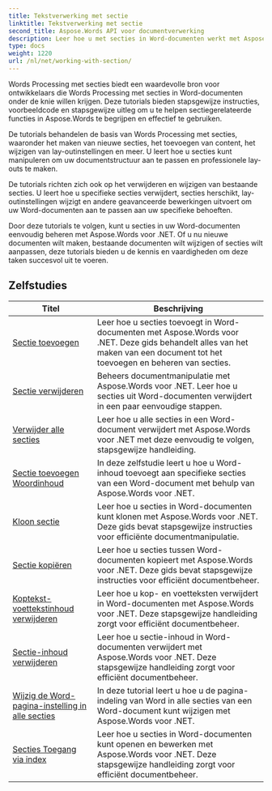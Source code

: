 ```yaml
---
title: Tekstverwerking met sectie
linktitle: Tekstverwerking met sectie
second_title: Aspose.Words API voor documentverwerking
description: Leer hoe u met secties in Word-documenten werkt met Aspose.Words voor .NET. Stapsgewijze tutorials met voorbeeldcode voor het efficiënt maken, bewerken en opmaken van secties.
type: docs
weight: 1220
url: /nl/net/working-with-section/
---
```

Words Processing met secties biedt een waardevolle bron voor ontwikkelaars die Words Processing met secties in Word-documenten onder de knie willen krijgen. Deze tutorials bieden stapsgewijze instructies, voorbeeldcode en stapsgewijze uitleg om u te helpen sectiegerelateerde functies in Aspose.Words te begrijpen en effectief te gebruiken.

De tutorials behandelen de basis van Words Processing met secties, waaronder het maken van nieuwe secties, het toevoegen van content, het wijzigen van lay-outinstellingen en meer. U leert hoe u secties kunt manipuleren om uw documentstructuur aan te passen en professionele lay-outs te maken.

De tutorials richten zich ook op het verwijderen en wijzigen van bestaande secties. U leert hoe u specifieke secties verwijdert, secties herschikt, lay-outinstellingen wijzigt en andere geavanceerde bewerkingen uitvoert om uw Word-documenten aan te passen aan uw specifieke behoeften.

Door deze tutorials te volgen, kunt u secties in uw Word-documenten eenvoudig beheren met Aspose.Words voor .NET. Of u nu nieuwe documenten wilt maken, bestaande documenten wilt wijzigen of secties wilt aanpassen, deze tutorials bieden u de kennis en vaardigheden om deze taken succesvol uit te voeren.

 ## Zelfstudies
| Titel | Beschrijving |
| --- | --- |
| [Sectie toevoegen](./add-section/) | Leer hoe u secties toevoegt in Word-documenten met Aspose.Words voor .NET. Deze gids behandelt alles van het maken van een document tot het toevoegen en beheren van secties. |
| [Sectie verwijderen](./delete-section/) | Beheers documentmanipulatie met Aspose.Words voor .NET. Leer hoe u secties uit Word-documenten verwijdert in een paar eenvoudige stappen. |
| [Verwijder alle secties](./delete-all-sections/) | Leer hoe u alle secties in een Word-document verwijdert met Aspose.Words voor .NET met deze eenvoudig te volgen, stapsgewijze handleiding. |
| [Sectie toevoegen Woordinhoud](./append-section-content/) | In deze zelfstudie leert u hoe u Word-inhoud toevoegt aan specifieke secties van een Word-document met behulp van Aspose.Words voor .NET.  |
| [Kloon sectie](./clone-section/) | Leer hoe u secties in Word-documenten kunt klonen met Aspose.Words voor .NET. Deze gids bevat stapsgewijze instructies voor efficiënte documentmanipulatie. |
| [Sectie kopiëren](./copy-section/) | Leer hoe u secties tussen Word-documenten kopieert met Aspose.Words voor .NET. Deze gids bevat stapsgewijze instructies voor efficiënt documentbeheer. |
| [Koptekst-voettekstinhoud verwijderen](./delete-header-footer-content/) | Leer hoe u kop- en voetteksten verwijdert in Word-documenten met Aspose.Words voor .NET. Deze stapsgewijze handleiding zorgt voor efficiënt documentbeheer.  |
| [Sectie-inhoud verwijderen](./delete-section-content/) | Leer hoe u sectie-inhoud in Word-documenten verwijdert met Aspose.Words voor .NET. Deze stapsgewijze handleiding zorgt voor efficiënt documentbeheer. |
| [Wijzig de Word-pagina-instelling in alle secties](./modify-page-setup-in-all-sections/) | In deze tutorial leert u hoe u de pagina-indeling van Word in alle secties van een Word-document kunt wijzigen met Aspose.Words voor .NET. |
| [Secties Toegang via index](./sections-access-by-index/) | Leer hoe u secties in Word-documenten kunt openen en bewerken met Aspose.Words voor .NET. Deze stapsgewijze handleiding zorgt voor efficiënt documentbeheer. |